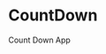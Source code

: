 # CountDown
 Count Down App
      
               
                                                                                    
                                                                                           
                                                                                              
                                                                                     
                                                                    
                                            
                         
                   
    
 
   
